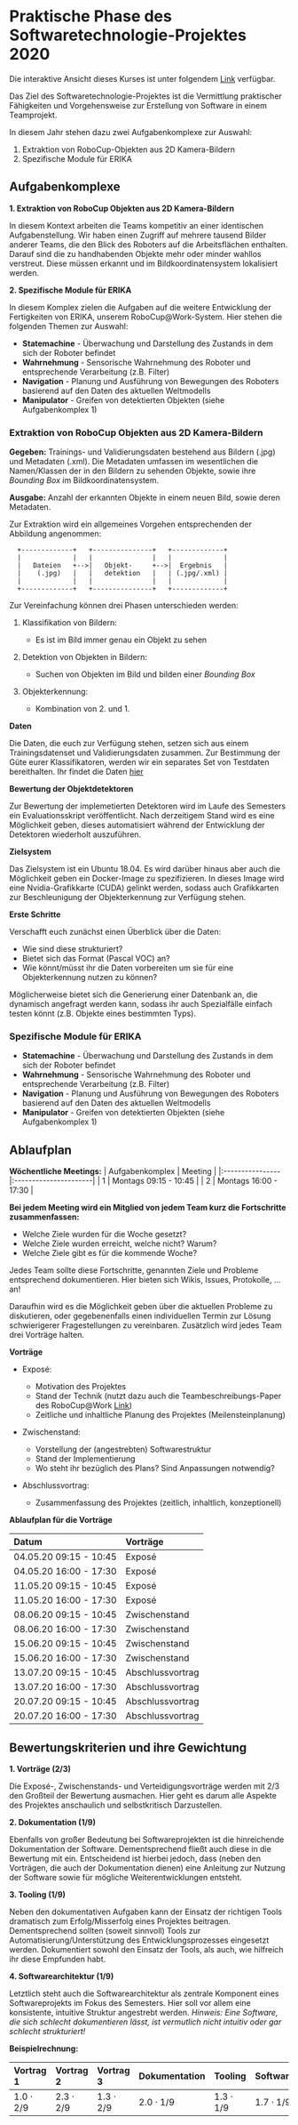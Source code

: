 <!--

author:   Sebastian Zug & Georg Jaeger
email:    sebastian.zug@informatik.tu-freiberg.de & georg.jaeger@informatik.tu-freiberg.de
version:  1.0.0
language: de
narrator: Deutsch Female

comment:  This is a very simple comment.
          Multiline is also okay.

script:   https://cdn.jsdelivr.net/chartist.js/latest/chartist.min.js
          https://felixhao28.github.io/JSCPP/dist/JSCPP.es5.min.js

link: https://cdn.jsdelivr.net/chartist.js/latest/chartist.min.css



-->

# Praktische Phase des Softwaretechnologie-Projektes 2020

Die interaktive Ansicht dieses Kurses ist unter folgendem [Link](https://liascript.github.io/course/?https://raw.githubusercontent.com/TUBergakademieFreiberg/Softwaretechnologieprojekt2020/master/README.md) verfügbar.

Das Ziel des Softwaretechnologie-Projektes ist die Vermittlung praktischer Fähigkeiten und Vorgehensweise zur Erstellung von Software in einem Teamprojekt.

In diesem Jahr stehen dazu zwei Aufgabenkomplexe zur Auswahl:

1. Extraktion von RoboCup-Objekten aus 2D Kamera-Bildern
2. Spezifische Module für ERIKA

## Aufgabenkomplexe

**1. Extraktion von RoboCup Objekten aus 2D Kamera-Bildern**

   In diesem Kontext arbeiten die Teams kompetitiv an einer identischen
   Aufgabenstellung. Wir haben einen Zugriff auf mehrere tausend Bilder anderer
   Teams, die den Blick des Roboters auf die Arbeitsflächen enthalten. Darauf sind
   die zu handhabenden Objekte mehr oder minder wahllos verstreut. Diese müssen
   erkannt und im Bildkoordinatensystem lokalisiert werden.

**2. Spezifische Module für ERIKA**

   In diesem Komplex zielen die Aufgaben auf die weitere Entwicklung der Fertigkeiten
   von ERIKA, unserem RoboCup@Work-System. Hier stehen die folgenden Themen zur Auswahl:

* **Statemachine** - Überwachung und Darstellung des Zustands in dem sich der Roboter befindet
* **Wahrnehmung** - Sensorische Wahrnehmung des Roboter und entsprechende Verarbeitung (z.B. Filter)
* **Navigation** - Planung und Ausführung von Bewegungen des Roboters basierend auf den Daten des aktuellen Weltmodells
* **Manipulator** - Greifen von detektierten Objekten (siehe Aufgabenkomplex 1)

### Extraktion von RoboCup Objekten aus 2D Kamera-Bildern

**Gegeben:** Trainings- und Validierungsdaten bestehend aus Bildern (.jpg) und Metadaten (.xml). Die Metadaten umfassen im wesentlichen die Namen/Klassen der in den Bildern zu sehenden Objekte, sowie ihre *Bounding Box* im Bildkoordinatensystem.

**Ausgabe:** Anzahl der erkannten Objekte in einem neuen Bild, sowie deren Metadaten.

Zur Extraktion wird ein allgemeines Vorgehen entsprechenden der Abbildung angenommen:

<!-- style="display: block; margin-left: auto; margin-right: auto; max-width: auto;" -->
```    ascii
  +-------------+   +---------------+   +-------------+
  |             |   |               |   |             |
  |   Dateien   +-->|   Objekt-     +-->|  Ergebnis   |
  |    (.jpg)   |   |   detektion   |   | (.jpg/.xml) |  
  |             |   |               |   |             |
  +-------------+   +---------------+   +-------------+
```
Zur Vereinfachung können drei Phasen unterschieden werden:

1. Klassifikation von Bildern:
   * Es ist im Bild immer genau ein Objekt zu sehen

2. Detektion von Objekten in Bildern:
   * Suchen von Objekten im Bild und bilden einer *Bounding Box*

3. Objekterkennung:
   * Kombination von 2. und 1.

**Daten**

Die Daten, die euch zur Verfügung stehen, setzen sich aus einem Trainingsdatenset und Validierungsdaten zusammen. Zur Bestimmung der Güte eurer Klassifikatoren, werden wir ein separates Set von Testdaten bereithalten. Ihr findet die Daten [hier](???)

**Bewertung der Objektdetektoren**

Zur Bewertung der implemetierten Detektoren wird im Laufe des Semesters ein Evaluationsskript veröffentlicht. Nach derzeitigem Stand wird es eine Möglichkeit geben, dieses automatisiert während der Entwicklung der Detektoren wiederholt auszuführen.

**Zielsystem**

Das Zielsystem ist ein Ubuntu 18.04. Es wird darüber hinaus aber auch die Möglichkeit geben ein Docker-Image zu spezifizieren. In dieses Image wird eine Nvidia-Grafikkarte (CUDA) gelinkt werden, sodass auch Grafikkarten zur Beschleunigung der Objekterkennung zur Verfügung stehen.

**Erste Schritte**

Verschafft euch zunächst einen Überblick über die Daten:

* Wie sind diese strukturiert?
* Bietet sich das Format (Pascal VOC) an?
* Wie könnt/müsst ihr die Daten vorbereiten um sie für eine Objekterkennung nutzen zu können?

Möglicherweise bietet sich die Generierung einer Datenbank an, die dynamisch angefragt werden kann, sodass ihr auch Spezialfälle einfach testen könnt (z.B. Objekte eines bestimmten Typs).

### Spezifische Module für ERIKA

* **Statemachine** - Überwachung und Darstellung des Zustands in dem sich der Roboter befindet
* **Wahrnehmung** - Sensorische Wahrnehmung des Roboter und entsprechende Verarbeitung (z.B. Filter)
* **Navigation** - Planung und Ausführung von Bewegungen des Roboters basierend auf den Daten des aktuellen Weltmodells
* **Manipulator** - Greifen von detektierten Objekten (siehe Aufgabenkomplex 1)


## Ablaufplan

**Wöchentliche Meetings:**
| Aufgabenkomplex | Meeting               |
|:----------------|:----------------------|
| 1               | Montags 09:15 - 10:45 |
| 2               | Montags 16:00 - 17:30 |

**Bei jedem Meeting wird ein Mitglied von jedem Team kurz die Fortschritte zusammenfassen:**
* Welche Ziele wurden für die Woche gesetzt?
* Welche Ziele wurden erreicht, welche nicht? Warum?
* Welche Ziele gibt es für die kommende Woche?

Jedes Team sollte diese Fortschritte, genannten Ziele und Probleme entsprechend dokumentieren. Hier bieten sich Wikis, Issues, Protokolle, ... an!

Daraufhin wird es die Möglichkeit geben über die aktuellen Probleme zu diskutieren, oder gegebenenfalls einen individuellen Termin zur Lösung schwierigerer Fragestellungen zu vereinbaren.
Zusätzlich wird jedes Team drei Vorträge halten.

**Vorträge**

* Exposé:

  * Motivation des Projektes
  * Stand der Technik (nutzt dazu auch die Teambeschreibungs-Paper des RoboCup@Work [Link](???))
  * Zeitliche und inhaltliche Planung des Projektes (Meilensteinplanung)

* Zwischenstand:

  * Vorstellung der (angestrebten) Softwarestruktur
  * Stand der Implementierung
  * Wo steht ihr bezüglich des Plans? Sind Anpassungen notwendig?

* Abschlussvortrag:
  * Zusammenfassung des Projektes (zeitlich, inhaltlich, konzeptionell)

**Ablaufplan für die Vorträge**

| **Datum**              | **Vorträge**     |
|:-----------------------|:-----------------|
| 04.05.20 09:15 - 10:45 | Exposé           |
| 04.05.20 16:00 - 17:30 | Exposé           |
| 11.05.20 09:15 - 10:45 | Exposé           |
| 11.05.20 16:00 - 17:30 | Exposé           |
| 08.06.20 09:15 - 10:45 | Zwischenstand    |
| 08.06.20 16:00 - 17:30 | Zwischenstand    |
| 15.06.20 09:15 - 10:45 | Zwischenstand    |
| 15.06.20 16:00 - 17:30 | Zwischenstand    |
| 13.07.20 09:15 - 10:45 | Abschlussvortrag |
| 13.07.20 16:00 - 17:30 | Abschlussvortrag |
| 20.07.20 09:15 - 10:45 | Abschlussvortrag |
| 20.07.20 16:00 - 17:30 | Abschlussvortrag |

## Bewertungskriterien und ihre Gewichtung

**1. Vorträge (2/3)**

Die Exposé-, Zwischenstands- und Verteidigungsvorträge werden mit 2/3 den Großteil der Bewertung ausmachen.
Hier geht es darum alle Aspekte des Projektes anschaulich und selbstkritisch Darzustellen.

**2. Dokumentation (1/9)**

Ebenfalls von großer Bedeutung bei Softwareprojekten ist die hinreichende Dokumentation der Software.
Dementsprechend fließt auch diese in die Bewertung mit ein.
Entscheidend ist hierbei jedoch, dass (neben den Vorträgen, die auch der Dokumentation dienen) eine Anleitung zur Nutzung der Software sowie für mögliche Weiterentwicklungen entsteht.

**3. Tooling (1/9)**

Neben den dokumentativen Aufgaben kann der Einsatz der richtigen Tools dramatisch zum Erfolg/Misserfolg eines Projektes beitragen.
Dementsprechend sollten (soweit sinnvoll) Tools zur Automatisierung/Unterstützung des Entwicklungsprozesses eingesetzt werden.
Dokumentiert sowohl den Einsatz der Tools, als auch, wie hilfreich ihr diese Empfunden habt.

**4. Softwarearchitektur (1/9)**

Letztlich steht auch die Softwarearchitektur als zentrale Komponent eines Softwareprojekts im Fokus des Semesters.
Hier soll vor allem eine konsistente, intuitive Struktur angestrebt werden.
*Hinweis: Eine Software, die sich schlecht dokumentieren lässt, ist vermutlich nicht intuitiv oder gar schlecht strukturiert!*



**Beispielrechnung:**

| **Vortrag 1**   | **Vortrag 2**    | **Vortrag 3**    | **Dokumentation** | **Tooling**      | **Softwarearchitektur** | **Note** |
|:----------------|:-----------------|:-----------------|:------------------|:-----------------|:------------------------|:---------|
| $1.0 \cdot 2/9$ | $2.3 \cdot  2/9$ | $1.3 \cdot  2/9$ | $2.0 \cdot 1/9$   | $1.3 \cdot  1/9$ | $1.7 \cdot 1/9$         | **1.7**  |
